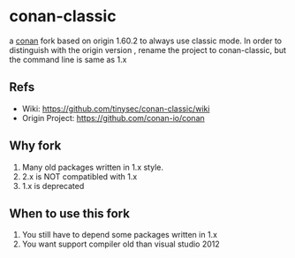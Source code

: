 # conan-classic
a [conan](https://github.com/conan-io/conan) fork based on origin 1.60.2 to always use classic mode.
In order to distinguish with the origin version , rename the project to conan-classic,
but the command line is same as 1.x

## Refs
* Wiki: https://github.com/tinysec/conan-classic/wiki
* Origin Project: https://github.com/conan-io/conan

## Why fork
1. Many old packages written in 1.x style.
2. 2.x is NOT compatibled with 1.x
3. 1.x is deprecated

## When to use this fork
1. You still have to depend some packages written in 1.x
2. You want support compiler old than visual studio 2012





